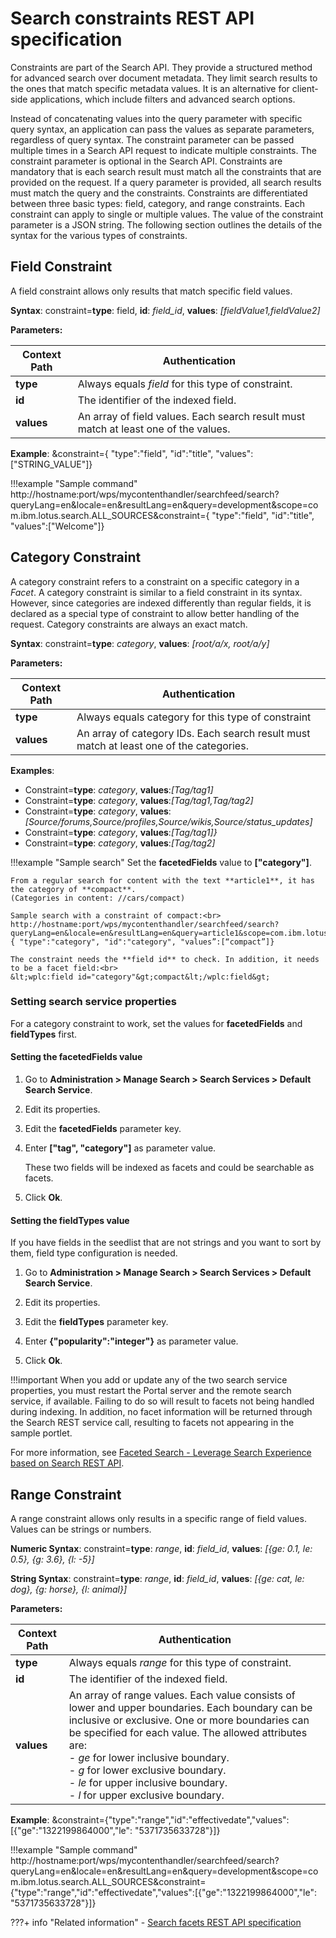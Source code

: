 # Search constraints REST API specification

Constraints are part of the Search API. They provide a structured method for advanced search over document metadata. They limit search results to the ones that match specific metadata values. It is an alternative for client-side applications, which include filters and advanced search options.

Instead of concatenating values into the query parameter with specific query syntax, an application can pass the values as separate parameters, regardless of query syntax. The constraint parameter can be passed multiple times in a Search API request to indicate multiple constraints. The constraint parameter is optional in the Search API. Constraints are mandatory that is each search result must match all the constraints that are provided on the request. If a query parameter is provided, all search results must match the query and the constraints. Constraints are differentiated between three basic types: field, category, and range constraints. Each constraint can apply to single or multiple values. The value of the constraint parameter is a JSON string. The following section outlines the details of the syntax for the various types of constraints.

## Field Constraint

A field constraint allows only results that match specific field values.

**Syntax**: constraint=**type**: field, **id**: *field_id*, **values**: *[fieldValue1,fieldValue2]*

**Parameters:**

|Context Path|Authentication|
|------------|--------------|
|**type**|Always equals *field* for this type of constraint.|
|**id**|The identifier of the indexed field.|
|**values**|An array of field values. Each search result must match at least one of the values.|

**Example**: &constraint={ "type":"field", "id":"title", "values":["STRING_VALUE"]}
 
!!!example "Sample command"
    http://hostname:port/wps/mycontenthandler/searchfeed/search?queryLang=en&locale=en&resultLang=en&query=development&scope=com.ibm.lotus.search.ALL_SOURCES&constraint={ "type":"field", "id":"title", "values":["Welcome"]}

## Category Constraint

A category constraint refers to a constraint on a specific category in a *Facet*. A category constraint is similar to a field constraint in its syntax. However, since categories are indexed differently than regular fields, it is declared as a special type of constraint to allow better handling of the request. Category constraints are always an exact match.

**Syntax**: constraint=**type**: *category*, **values**: *[root/a/x, root/a/y]*

**Parameters:**

|Context Path|Authentication|
|------------|--------------|
|**type**|Always equals category for this type of constraint|
|**values**|An array of category IDs. Each search result must match at least one of the categories.|

**Examples**:

-   Constraint=**type**: *category*, **values**:*[Tag/tag1]*
-   Constraint=**type**: *category*, **values**:*[Tag/tag1,Tag/tag2]*
-   Constraint=**type**: *category*, **values**:*[Source/forums,Source/profiles,Source/wikis,Source/status_updates]*
-   Constraint=**type**: *category*, **values**:*[Tag/tag1]}*
-   Constraint=**type**: *category*, **values**:*[Tag/tag2]*

!!!example "Sample search"
    Set the **facetedFields** value to **["category"]**.

    From a regular search for content with the text **article1**, it has the category of **compact**.
    (Categories in content: //cars/compact)

    Sample search with a constraint of compact:<br>
    http://hostname:port/wps/mycontenthandler/searchfeed/search?queryLang=en&locale=en&resultLang=en&query=article1&scope=com.ibm.lotus.search.ALL_SOURCES&constraint={ "type":"category", "id":"category", "values”:[“compact”]}

    The constraint needs the **field id** to check. In addition, it needs to be a facet field:<br>
    &lt;wplc:field id="category"&gt;compact&lt;/wplc:field&gt;

### Setting search service properties

For a category constraint to work, set the values for **facetedFields** and **fieldTypes** first.

#### Setting the facetedFields value

1. Go to **Administration > Manage Search > Search Services > Default Search Service**.

2. Edit its properties.

3. Edit the **facetedFields** parameter key. 

4. Enter **["tag", "category"]** as parameter value.

    These two fields will be indexed as facets and could be searchable as facets.

5. Click **Ok**.
    
#### Setting the fieldTypes value

If you have fields in the seedlist that are not strings and you want to sort by them, field type configuration is needed. 

1. Go to **Administration > Manage Search > Search Services > Default Search Service**. 

2. Edit its properties.

3. Edit the **fieldTypes** parameter key.

4. Enter **{"popularity":"integer"}** as parameter value.

5. Click **Ok**.

!!!important
    When you add or update any of the two search service properties, you must restart the Portal server and the remote search service, if available. Failing to do so will result to facets not being handled during indexing. In addition, no facet information will be returned through the Search REST service call, resulting to facets not appearing in the sample portlet.

For more information, see [Faceted Search - Leverage Search Experience based on Search REST API](https://support.hcltechsw.com/csm?id=kb_article&sys_id=f2cfbcefdbc2dc5055f38d6d13961935).

## Range Constraint

A range constraint allows only results in a specific range of field values. Values can be strings or numbers.

**Numeric Syntax**: constraint=**type**: *range*, **id**: *field\_id*, **values**: *[{ge: 0.1, le: 0.5}, {g: 3.6}, {l: -5}]*

**String Syntax**: constraint=**type**: *range*, **id**: *field\_id*, **values**: *[{ge: cat, le: dog}, {g: horse}, {l: animal}]*

**Parameters:**

|Context Path|Authentication|
|------------|--------------|
|**type**|Always equals *range* for this type of constraint.|
|**id**|The identifier of the indexed field.|
|**values**|An array of range values. Each value consists of lower and upper boundaries. Each boundary can be inclusive or exclusive. One or more boundaries can be specified for each value. The allowed attributes are:<br> - *ge* for lower inclusive boundary.<br> - *g* for lower exclusive boundary.<br> - *le* for upper inclusive boundary.<br> - *l* for upper exclusive boundary.|

**Example**: &constraint={"type":"range","id":"effectivedate","values":[{"ge":"1322199864000","le": "5371735633728"}]}

!!!example "Sample command"
    http://hostname:port/wps/mycontenthandler/searchfeed/search?queryLang=en&locale=en&resultLang=en&query=development&scope=com.ibm.lotus.search.ALL_SOURCES&constraint={"type":"range","id":"effectivedate","values":[{"ge":"1322199864000","le": "5371735633728"}]}


???+ info "Related information"
    - [Search facets REST API specification](../search-rest-api/facets-spec.md)
